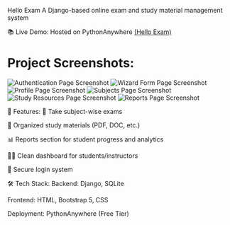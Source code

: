 Hello Exam
A Django-based online exam and study material management system

📚 Live Demo: Hosted on PythonAnywhere
[(Hello Exam)](https://dhiraj73ray.pythonanywhere.com/)


# Project Screenshots:
![Authentication Page Screenshot](https://github.com/user-attachments/assets/528ca4d7-0390-40ae-ae47-bef735ca14f5)
![Wizard Form Page Screenshot](https://github.com/user-attachments/assets/6cd1897b-dfd7-4176-a0cd-db56f0c25926)
![Profile Page Screenshot](https://github.com/user-attachments/assets/2e1b255a-9b27-4f73-8c32-e60c0b158c0d)
![Subjects Page Screenshot](https://github.com/user-attachments/assets/1429e6e5-cfc5-4661-b0ad-13a3b72d6f41)
![Study Resources Page Screenshot](https://github.com/user-attachments/assets/390a7fcd-7f14-4ae2-b707-f08ded042850)
![Reports Page Screenshot](https://github.com/user-attachments/assets/bc36e738-8525-4f7f-8d45-7a757fbeda34)



🧩 Features:
📝 Take subject-wise exams

📂 Organized study materials (PDF, DOC, etc.)

📊 Reports section for student progress and analytics

🧑‍🎓 Clean dashboard for students/instructors

🔐 Secure login system

🛠 Tech Stack:
Backend: Django, SQLite

Frontend: HTML, Bootstrap 5, CSS

Deployment: PythonAnywhere (Free Tier)

